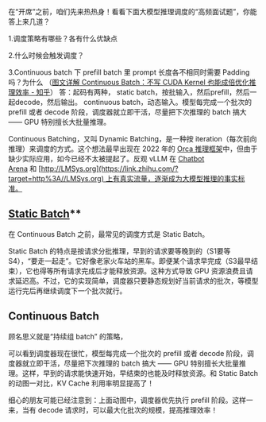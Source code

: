 在“开席”之前，咱们先来热热身！看看下面大模型推理调度的“高频面试题”，你能答上来几道？

1.调度策略有哪些？各有什么优缺点

2.什么时候会触发调度？

3.Continuous batch 下 prefill batch 里 prompt 长度各不相同时需要 Padding 吗？为什么
（[图文详解 Continuous Batch：不写 CUDA Kernel 也能成倍优化推理效率 - 知乎](https://zhuanlan.zhihu.com/p/876908831)）
答：起码有两种，
	static batch，按批输入，然后prefill，然后一起decode，然后输出。
	continuous batch，动态输入。模型每完成一个批次的 prefill 或者 decode 阶段，调度器就立即干活，尽量把下次推理的 batch 搞大 —— GPU 特别擅长大批量推理。


Continuous Batching，又叫 Dynamic Batching，是一种按 iteration（每次前向推理）来调度的方式。这个想法最早出现在 2022 年的 [Orca 推理框架](https://zhida.zhihu.com/search?content_id=248995515&content_type=Article&match_order=1&q=Orca+%E6%8E%A8%E7%90%86%E6%A1%86%E6%9E%B6&zhida_source=entity)中，但由于缺少实际应用，如今已经不太被提起了。反观 vLLM 在 [Chatbot Arena](https://zhida.zhihu.com/search?content_id=248995515&content_type=Article&match_order=1&q=Chatbot+Arena&zhida_source=entity) 和 [http://LMSys.org](https://link.zhihu.com/?target=http%3A//LMSys.org) 上有真实流量，逐渐成为大模型推理的事实标准。

## [Static Batch](https://zhida.zhihu.com/search?content_id=248995515&content_type=Article&match_order=1&q=Static+Batch&zhida_source=entity)**

在 Continuous Batch 之前，最常见的调度方式是 Static Batch。

Static Batch 的特点是按请求分批推理，早到的请求要等晚到的（S1要等S4），“要走一起走”。它好像老家火车站的黑车。即便某个请求早完成（S3最早结束），它也得等所有请求完成后才能释放资源。这种方式导致 GPU 资源浪费且请求延迟高。不过，它的实现简单，调度器只要静态规划好当前请求的批次，等模型运行完后再继续调度下一个批次就行。

## **Continuous Batch**

顾名思义就是“持续组 batch” 的策略，

可以看到调度器现在很忙，模型每完成一个批次的 prefill 或者 decode 阶段，调度器就立即干活，尽量把下次推理的 batch 搞大 —— GPU 特别擅长大批量推理。这样，早到的请求能快速开始，早结束的也能及时释放资源。和 Static Batch 的动图一对比，KV Cache 利用率明显提高了！

细心的朋友可能已经注意到：上面动图中，调度器优先执行 prefill 阶段。这样一来，当有 decode 请求时，可以最大化批次的规模，提高推理效率！